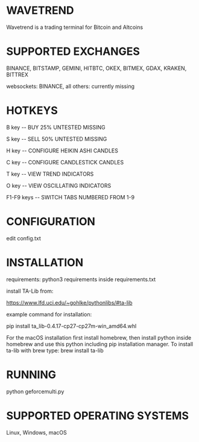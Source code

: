 ﻿WAVETREND
==
Wavetrend is a trading terminal for Bitcoin and Altcoins

SUPPORTED EXCHANGES
=====
BINANCE, BITSTAMP, GEMINI, HITBTC, OKEX, BITMEX, GDAX, KRAKEN, BITTREX

websockets: BINANCE, all others: currently missing

HOTKEYS
=====

B key -- BUY 25% UNTESTED MISSING

S key -- SELL 50% UNTESTED MISSING

H key -- CONFIGURE HEIKIN ASHI CANDLES

C key -- CONFIGURE CANDLESTICK CANDLES

T key -- VIEW TREND INDICATORS

O key -- VIEW OSCILLATING INDICATORS

F1-F9 keys -- SWITCH TABS NUMBERED FROM 1-9

CONFIGURATION
=====

edit config.txt

INSTALLATION
=====
requirements: python3
requirements inside requirements.txt

install TA-Lib from:

https://www.lfd.uci.edu/~gohlke/pythonlibs/#ta-lib

example command for installation:

pip install ta_lib-0.4.17-cp27-cp27m-win_amd64.whl

For the macOS installation first install homebrew,
then install python inside homebrew and use this python
including pip installation manager.
To install ta-lib with brew type:
brew install ta-lib

RUNNING
=====
python geforcemulti.py

SUPPORTED OPERATING SYSTEMS
=====
Linux, Windows, macOS
